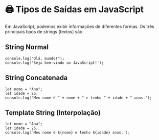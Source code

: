 # 🖨️ Tipos de Saídas em JavaScript

Em JavaScript, podemos exibir informações de diferentes formas.
Os três principais tipos de strings (textos) são:

## String Normal
```JS
console.log("Olá, mundo!");
console.log('Seja bem-vindo ao JavaScript!');
```

## String Concatenada
```JS
let nome = "Ana";
let idade = 25;
console.log("Meu nome é " + nome + " e tenho " + idade + " anos.");
```

## Template String (Interpolação)
```JS
let nome = "Ana";
let idade = 25;
console.log(`Meu nome é ${nome} e tenho ${idade} anos.`);
```
